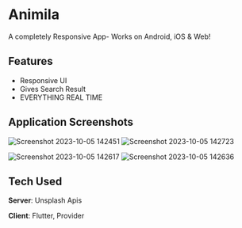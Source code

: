 # Animila

A completely Responsive App- Works on Android, iOS & Web!

## Features

- Responsive UI
- Gives Search Result
- EVERYTHING REAL TIME

## Application Screenshots

![Screenshot 2023-10-05 142451](https://github.com/vipinmehra535/animila/assets/88340224/6c24ceaa-5f11-4e4b-816e-2f50eeb16033) ![Screenshot 2023-10-05 142723](https://github.com/vipinmehra535/animila/assets/88340224/f2c5fbd5-d913-4920-8fbb-b1d70587f012)

![Screenshot 2023-10-05 142617](https://github.com/vipinmehra535/animila/assets/88340224/cf9e5b18-1542-4b40-a3b7-2dfa9497cb1b) ![Screenshot 2023-10-05 142636](https://github.com/vipinmehra535/animila/assets/88340224/12b52f7c-6c43-412d-b773-ae62d415a4b4)

## Tech Used

**Server**: Unsplash Apis

**Client**: Flutter, Provider
